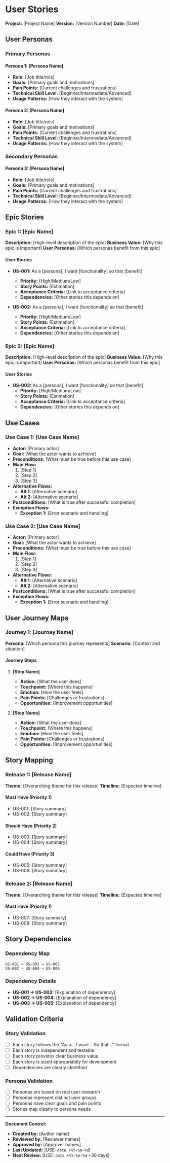 # User Stories

**Project:** [Project Name]
**Version:** [Version Number]
**Date:** [Date]

## User Personas

### Primary Personas

#### Persona 1: [Persona Name]

- **Role:** [Job title/role]
- **Goals:** [Primary goals and motivations]
- **Pain Points:** [Current challenges and frustrations]
- **Technical Skill Level:** [Beginner/Intermediate/Advanced]
- **Usage Patterns:** [How they interact with the system]

#### Persona 2: [Persona Name]

- **Role:** [Job title/role]
- **Goals:** [Primary goals and motivations]
- **Pain Points:** [Current challenges and frustrations]
- **Technical Skill Level:** [Beginner/Intermediate/Advanced]
- **Usage Patterns:** [How they interact with the system]

### Secondary Personas

#### Persona 3: [Persona Name]

- **Role:** [Job title/role]
- **Goals:** [Primary goals and motivations]
- **Pain Points:** [Current challenges and frustrations]
- **Technical Skill Level:** [Beginner/Intermediate/Advanced]
- **Usage Patterns:** [How they interact with the system]

## Epic Stories

### Epic 1: [Epic Name]

**Description:** [High-level description of the epic]
**Business Value:** [Why this epic is important]
**User Personas:** [Which personas benefit from this epic]

#### User Stories

- **US-001:** As a [persona], I want [functionality] so that [benefit]
  - **Priority:** [High/Medium/Low]
  - **Story Points:** [Estimation]
  - **Acceptance Criteria:** [Link to acceptance criteria]
  - **Dependencies:** [Other stories this depends on]

- **US-002:** As a [persona], I want [functionality] so that [benefit]
  - **Priority:** [High/Medium/Low]
  - **Story Points:** [Estimation]
  - **Acceptance Criteria:** [Link to acceptance criteria]
  - **Dependencies:** [Other stories this depends on]

### Epic 2: [Epic Name]

**Description:** [High-level description of the epic]
**Business Value:** [Why this epic is important]
**User Personas:** [Which personas benefit from this epic]

#### User Stories

- **US-003:** As a [persona], I want [functionality] so that [benefit]
  - **Priority:** [High/Medium/Low]
  - **Story Points:** [Estimation]
  - **Acceptance Criteria:** [Link to acceptance criteria]
  - **Dependencies:** [Other stories this depends on]

## Use Cases

### Use Case 1: [Use Case Name]

- **Actor:** [Primary actor]
- **Goal:** [What the actor wants to achieve]
- **Preconditions:** [What must be true before this use case]
- **Main Flow:**
  1. [Step 1]
  2. [Step 2]
  3. [Step 3]
- **Alternative Flows:**
  - **Alt 1:** [Alternative scenario]
  - **Alt 2:** [Alternative scenario]
- **Postconditions:** [What is true after successful completion]
- **Exception Flows:**
  - **Exception 1:** [Error scenario and handling]

### Use Case 2: [Use Case Name]

- **Actor:** [Primary actor]
- **Goal:** [What the actor wants to achieve]
- **Preconditions:** [What must be true before this use case]
- **Main Flow:**
  1. [Step 1]
  2. [Step 2]
  3. [Step 3]
- **Alternative Flows:**
  - **Alt 1:** [Alternative scenario]
  - **Alt 2:** [Alternative scenario]
- **Postconditions:** [What is true after successful completion]
- **Exception Flows:**
  - **Exception 1:** [Error scenario and handling]

## User Journey Maps

### Journey 1: [Journey Name]

**Persona:** [Which persona this journey represents]
**Scenario:** [Context and situation]

#### Journey Steps

1. **[Step Name]**
   - **Action:** [What the user does]
   - **Touchpoint:** [Where this happens]
   - **Emotion:** [How the user feels]
   - **Pain Points:** [Challenges or frustrations]
   - **Opportunities:** [Improvement opportunities]

2. **[Step Name]**
   - **Action:** [What the user does]
   - **Touchpoint:** [Where this happens]
   - **Emotion:** [How the user feels]
   - **Pain Points:** [Challenges or frustrations]
   - **Opportunities:** [Improvement opportunities]

## Story Mapping

### Release 1: [Release Name]

**Theme:** [Overarching theme for this release]
**Timeline:** [Expected timeline]

#### Must Have (Priority 1)

- US-001: [Story summary]
- US-002: [Story summary]

#### Should Have (Priority 2)

- US-003: [Story summary]
- US-004: [Story summary]

#### Could Have (Priority 3)

- US-005: [Story summary]
- US-006: [Story summary]

### Release 2: [Release Name]

**Theme:** [Overarching theme for this release]
**Timeline:** [Expected timeline]

#### Must Have (Priority 1)

- US-007: [Story summary]
- US-008: [Story summary]

## Story Dependencies

### Dependency Map

```
US-001 → US-003 → US-005
US-002 → US-004 → US-006
```

### Dependency Details

- **US-001 → US-003:** [Explanation of dependency]
- **US-002 → US-004:** [Explanation of dependency]
- **US-003 → US-005:** [Explanation of dependency]

## Validation Criteria

### Story Validation

- [ ] Each story follows the "As a... I want... So that..." format
- [ ] Each story is independent and testable
- [ ] Each story provides clear business value
- [ ] Each story is sized appropriately for development
- [ ] Dependencies are clearly identified

### Persona Validation

- [ ] Personas are based on real user research
- [ ] Personas represent distinct user groups
- [ ] Personas have clear goals and pain points
- [ ] Stories map clearly to persona needs

---

**Document Control:**

- **Created by:** [Author name]
- **Reviewed by:** [Reviewer names]
- **Approved by:** [Approver names]
- **Last Updated:** [USE: `date +%Y-%m-%d`]
- **Next Review:** [USE: `date +%Y-%m-%d` +30 days]
